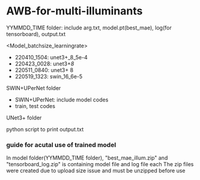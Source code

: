 # AWB-for-multi-illuminants

YYMMDD_TIME folder: include arg.txt, model.pt(best_mae), log(for tensorboard), output.txt

<Model_batchsize_learningrate>
* 220410_1504: unet3+_8_5e-4 
* 220423_0028: unet3+_8_ 
* 220511_0840: unet3+ 8
* 220519_1323: swin_16_6e-5

SWIN+UPerNet folder
  - SWIN+UPerNet: include model codes
  - train, test codes
  
  
UNet3+ folder


python script to print output.txt



### guide for acutal use of trained model ###

In model folder(YYMMDD_TIME folder), "best_mae_illum.zip" and "tensorboard_log.zip" is containing model file and log file each
The zip files were created due to upload size issue and must be unzipped before use
